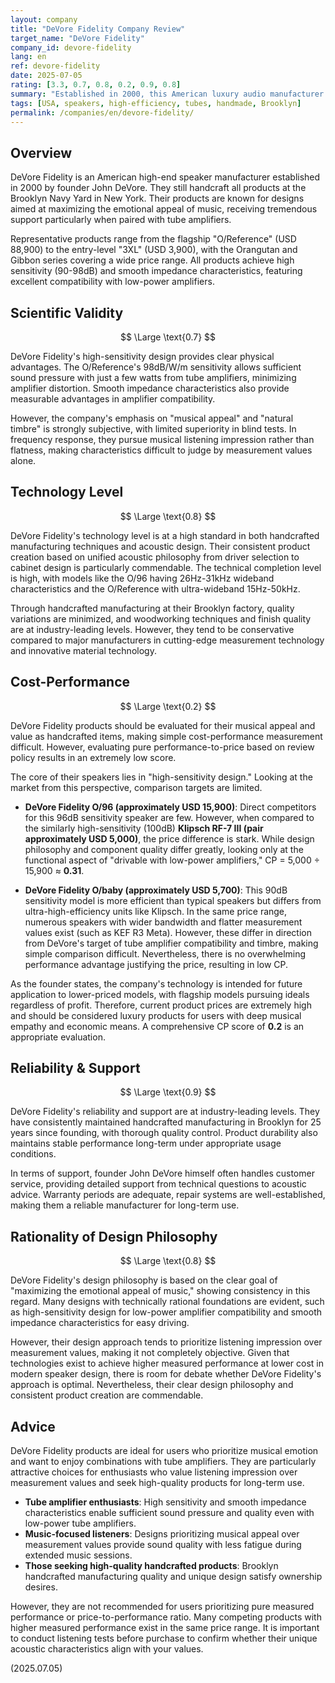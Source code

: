 ```yaml
---
layout: company
title: "DeVore Fidelity Company Review"
target_name: "DeVore Fidelity"
company_id: devore-fidelity
lang: en
ref: devore-fidelity
date: 2025-07-05
rating: [3.3, 0.7, 0.8, 0.2, 0.9, 0.8]
summary: "Established in 2000, this American luxury audio manufacturer continues to handcraft speakers in Brooklyn. Their design based on founder John DeVore's musical sensibilities receives high praise particularly when paired with tube amplifiers. While technical perfection is high and reliability excellent, prices are extremely high, and pure measured performance alone may be inferior to competing products in the same price range. They are an attractive choice for users who value love of music."
tags: [USA, speakers, high-efficiency, tubes, handmade, Brooklyn]
permalink: /companies/en/devore-fidelity/
---
```


## Overview

DeVore Fidelity is an American high-end speaker manufacturer established in 2000 by founder John DeVore. They still handcraft all products at the Brooklyn Navy Yard in New York. Their products are known for designs aimed at maximizing the emotional appeal of music, receiving tremendous support particularly when paired with tube amplifiers.

Representative products range from the flagship "O/Reference" (USD 88,900) to the entry-level "3XL" (USD 3,900), with the Orangutan and Gibbon series covering a wide price range. All products achieve high sensitivity (90-98dB) and smooth impedance characteristics, featuring excellent compatibility with low-power amplifiers.

## Scientific Validity

$$ \Large \text{0.7} $$

DeVore Fidelity's high-sensitivity design provides clear physical advantages. The O/Reference's 98dB/W/m sensitivity allows sufficient sound pressure with just a few watts from tube amplifiers, minimizing amplifier distortion. Smooth impedance characteristics also provide measurable advantages in amplifier compatibility.

However, the company's emphasis on "musical appeal" and "natural timbre" is strongly subjective, with limited superiority in blind tests. In frequency response, they pursue musical listening impression rather than flatness, making characteristics difficult to judge by measurement values alone.

## Technology Level

$$ \Large \text{0.8} $$

DeVore Fidelity's technology level is at a high standard in both handcrafted manufacturing techniques and acoustic design. Their consistent product creation based on unified acoustic philosophy from driver selection to cabinet design is particularly commendable. The technical completion level is high, with models like the O/96 having 26Hz-31kHz wideband characteristics and the O/Reference with ultra-wideband 15Hz-50kHz.

Through handcrafted manufacturing at their Brooklyn factory, quality variations are minimized, and woodworking techniques and finish quality are at industry-leading levels. However, they tend to be conservative compared to major manufacturers in cutting-edge measurement technology and innovative material technology.

## Cost-Performance

$$ \Large \text{0.2} $$

DeVore Fidelity products should be evaluated for their musical appeal and value as handcrafted items, making simple cost-performance measurement difficult. However, evaluating pure performance-to-price based on review policy results in an extremely low score.

The core of their speakers lies in "high-sensitivity design." Looking at the market from this perspective, comparison targets are limited.

- **DeVore Fidelity O/96 (approximately USD 15,900)**: Direct competitors for this 96dB sensitivity speaker are few. However, when compared to the similarly high-sensitivity (100dB) **Klipsch RF-7 III (pair approximately USD 5,000)**, the price difference is stark. While design philosophy and component quality differ greatly, looking only at the functional aspect of "drivable with low-power amplifiers," CP = 5,000 ÷ 15,900 ≈ **0.31**.

- **DeVore Fidelity O/baby (approximately USD 5,700)**: This 90dB sensitivity model is more efficient than typical speakers but differs from ultra-high-efficiency units like Klipsch. In the same price range, numerous speakers with wider bandwidth and flatter measurement values exist (such as KEF R3 Meta). However, these differ in direction from DeVore's target of tube amplifier compatibility and timbre, making simple comparison difficult. Nevertheless, there is no overwhelming performance advantage justifying the price, resulting in low CP.

As the founder states, the company's technology is intended for future application to lower-priced models, with flagship models pursuing ideals regardless of profit. Therefore, current product prices are extremely high and should be considered luxury products for users with deep musical empathy and economic means. A comprehensive CP score of **0.2** is an appropriate evaluation.

## Reliability & Support

$$ \Large \text{0.9} $$

DeVore Fidelity's reliability and support are at industry-leading levels. They have consistently maintained handcrafted manufacturing in Brooklyn for 25 years since founding, with thorough quality control. Product durability also maintains stable performance long-term under appropriate usage conditions.

In terms of support, founder John DeVore himself often handles customer service, providing detailed support from technical questions to acoustic advice. Warranty periods are adequate, repair systems are well-established, making them a reliable manufacturer for long-term use.

## Rationality of Design Philosophy

$$ \Large \text{0.8} $$

DeVore Fidelity's design philosophy is based on the clear goal of "maximizing the emotional appeal of music," showing consistency in this regard. Many designs with technically rational foundations are evident, such as high-sensitivity design for low-power amplifier compatibility and smooth impedance characteristics for easy driving.

However, their design approach tends to prioritize listening impression over measurement values, making it not completely objective. Given that technologies exist to achieve higher measured performance at lower cost in modern speaker design, there is room for debate whether DeVore Fidelity's approach is optimal. Nevertheless, their clear design philosophy and consistent product creation are commendable.

## Advice

DeVore Fidelity products are ideal for users who prioritize musical emotion and want to enjoy combinations with tube amplifiers. They are particularly attractive choices for enthusiasts who value listening impression over measurement values and seek high-quality products for long-term use.

- **Tube amplifier enthusiasts**: High sensitivity and smooth impedance characteristics enable sufficient sound pressure and quality even with low-power tube amplifiers.
- **Music-focused listeners**: Designs prioritizing musical appeal over measurement values provide sound quality with less fatigue during extended music sessions.
- **Those seeking high-quality handcrafted products**: Brooklyn handcrafted manufacturing quality and unique design satisfy ownership desires.

However, they are not recommended for users prioritizing pure measured performance or price-to-performance ratio. Many competing products with higher measured performance exist in the same price range. It is important to conduct listening tests before purchase to confirm whether their unique acoustic characteristics align with your values.

(2025.07.05)